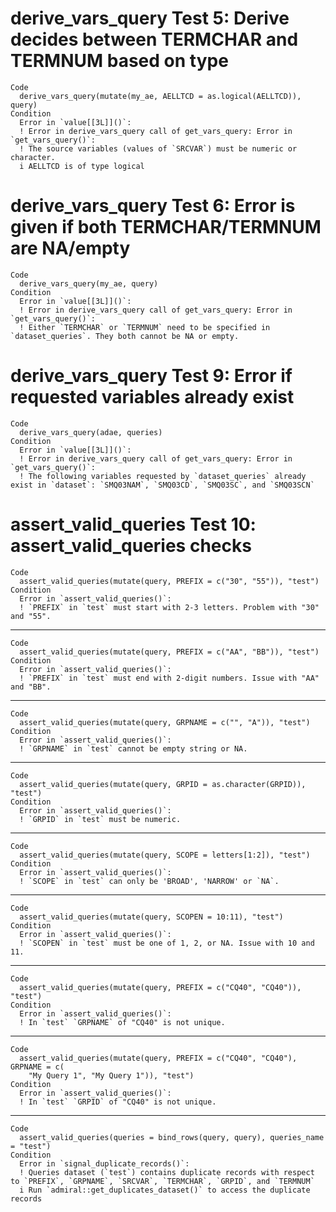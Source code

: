 # derive_vars_query Test 5: Derive decides between TERMCHAR and TERMNUM based on type

    Code
      derive_vars_query(mutate(my_ae, AELLTCD = as.logical(AELLTCD)), query)
    Condition
      Error in `value[[3L]]()`:
      ! Error in derive_vars_query call of get_vars_query: Error in `get_vars_query()`:
      ! The source variables (values of `SRCVAR`) must be numeric or character.
      i AELLTCD is of type logical

# derive_vars_query Test 6: Error is given if both TERMCHAR/TERMNUM are NA/empty

    Code
      derive_vars_query(my_ae, query)
    Condition
      Error in `value[[3L]]()`:
      ! Error in derive_vars_query call of get_vars_query: Error in `get_vars_query()`:
      ! Either `TERMCHAR` or `TERMNUM` need to be specified in `dataset_queries`. They both cannot be NA or empty.

# derive_vars_query Test 9: Error if requested variables already exist

    Code
      derive_vars_query(adae, queries)
    Condition
      Error in `value[[3L]]()`:
      ! Error in derive_vars_query call of get_vars_query: Error in `get_vars_query()`:
      ! The following variables requested by `dataset_queries` already exist in `dataset`: `SMQ03NAM`, `SMQ03CD`, `SMQ03SC`, and `SMQ03SCN`

# assert_valid_queries Test 10: assert_valid_queries checks

    Code
      assert_valid_queries(mutate(query, PREFIX = c("30", "55")), "test")
    Condition
      Error in `assert_valid_queries()`:
      ! `PREFIX` in `test` must start with 2-3 letters. Problem with "30" and "55".

---

    Code
      assert_valid_queries(mutate(query, PREFIX = c("AA", "BB")), "test")
    Condition
      Error in `assert_valid_queries()`:
      ! `PREFIX` in `test` must end with 2-digit numbers. Issue with "AA" and "BB".

---

    Code
      assert_valid_queries(mutate(query, GRPNAME = c("", "A")), "test")
    Condition
      Error in `assert_valid_queries()`:
      ! `GRPNAME` in `test` cannot be empty string or NA.

---

    Code
      assert_valid_queries(mutate(query, GRPID = as.character(GRPID)), "test")
    Condition
      Error in `assert_valid_queries()`:
      ! `GRPID` in `test` must be numeric.

---

    Code
      assert_valid_queries(mutate(query, SCOPE = letters[1:2]), "test")
    Condition
      Error in `assert_valid_queries()`:
      ! `SCOPE` in `test` can only be 'BROAD', 'NARROW' or `NA`.

---

    Code
      assert_valid_queries(mutate(query, SCOPEN = 10:11), "test")
    Condition
      Error in `assert_valid_queries()`:
      ! `SCOPEN` in `test` must be one of 1, 2, or NA. Issue with 10 and 11.

---

    Code
      assert_valid_queries(mutate(query, PREFIX = c("CQ40", "CQ40")), "test")
    Condition
      Error in `assert_valid_queries()`:
      ! In `test` `GRPNAME` of "CQ40" is not unique.

---

    Code
      assert_valid_queries(mutate(query, PREFIX = c("CQ40", "CQ40"), GRPNAME = c(
        "My Query 1", "My Query 1")), "test")
    Condition
      Error in `assert_valid_queries()`:
      ! In `test` `GRPID` of "CQ40" is not unique.

---

    Code
      assert_valid_queries(queries = bind_rows(query, query), queries_name = "test")
    Condition
      Error in `signal_duplicate_records()`:
      ! Queries dataset (`test`) contains duplicate records with respect to `PREFIX`, `GRPNAME`, `SRCVAR`, `TERMCHAR`, `GRPID`, and `TERMNUM`
      i Run `admiral::get_duplicates_dataset()` to access the duplicate records

